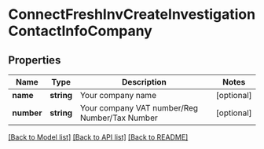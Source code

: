 # ConnectFreshInvCreateInvestigationContactInfoCompany

## Properties
Name | Type | Description | Notes
------------ | ------------- | ------------- | -------------
**name** | **string** | Your company name | [optional] 
**number** | **string** | Your company VAT number/Reg Number/Tax Number | [optional] 

[[Back to Model list]](../../README.md#documentation-for-models) [[Back to API list]](../../README.md#documentation-for-api-endpoints) [[Back to README]](../../README.md)

